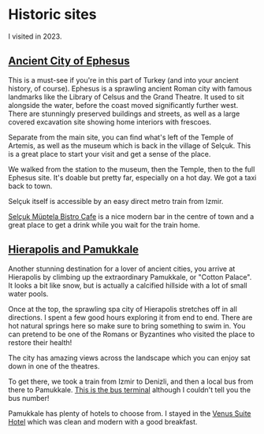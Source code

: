 # Historic sites

I visited in 2023.

## <a href="https://www.google.co.uk/maps/place/Ephesus+Archaeological+Site/@37.9360636,27.3341245,15z/data=!4m6!3m5!1s0x14bead17e240cbdd:0x79d54ef1a77452bc!8m2!3d37.9355433!4d27.3461091!16s%2Fg%2F11fjsvxrg5?entry=ttu" target="_blank">Ancient City of Ephesus</a>

This is a must-see if you're in this part of Turkey (and into your ancient history, of course). Ephesus is a sprawling ancient Roman city with famous landmarks like the Library of Celsus and the Grand Theatre. It used to sit alongside the water, before the coast moved significantly further west. There are stunningly preserved buildings and streets, as well as a large covered excavation site showing home interiors with frescoes.

Separate from the main site, you can find what's left of the Temple of Artemis, as well as the museum which is back in the village of Selçuk. This is a great place to start your visit and get a sense of the place.

We walked from the station to the museum, then the Temple, then to the full Ephesus site. It's doable but pretty far, especially on a hot day. We got a taxi back to town.

Selçuk itself is accessible by an easy direct metro train from Izmir.

<a href="https://www.google.co.uk/maps/place/Ephesus+Archaeological+Site/@37.9360636,27.3341245,15z/data=!4m6!3m5!1s0x14bead17e240cbdd:0x79d54ef1a77452bc!8m2!3d37.9355433!4d27.3461091!16s%2Fg%2F11fjsvxrg5?entry=ttu" target="_blank">Selçuk Müptela Bistro Cafe</a> is a nice modern bar in the centre of town and a great place to get a drink while you wait for the train home.

## <a href="https://www.google.co.uk/maps/place/Lotus+Garden+Hostel/@38.4206712,27.1424694,17.96z/data=!4m9!3m8!1s0x14bbd8f1f21c5e91:0x1283ad52275e5cf1!5m2!4m1!1i2!8m2!3d38.4204267!4d27.1434439!16s%2Fg%2F11btylp5dt" target="_blank">Hierapolis and Pamukkale</a>

Another stunning destination for a lover of ancient cities, you arrive at Hierapolis by climbing up the extraordinary Pamukkale, or "Cotton Palace". It looks a bit like snow, but is actually a calcified hillside with a lot of small water pools.

Once at the top, the sprawling spa city of Hierapolis stretches off in all directions. I spent a few good hours exploring it from end to end. There are hot natural springs here so make sure to bring something to swim in. You can pretend to be one of the Romans or Byzantines who visited the place to restore their health!

The city has amazing views across the landscape which you can enjoy sat down in one of the theatres.

To get there, we took a train from Izmir to Denizli, and then a local bus from there to Pamukkale. <a href="https://www.google.co.uk/maps/place/Denizli+%C5%9Eehirler+aras%C4%B1+Otob%C3%BCs+Terminali/@37.7857598,29.0905146,19z/data=!4m6!3m5!1s0x14c73fb5238ca73b:0x159421cb8e9bdbd4!8m2!3d37.7854949!4d29.0909569!16s%2Fg%2F11cjkq6m6y?entry=ttu" target="_blank">This is the bus terminal</a> although I couldn't tell you the bus number!

Pamukkale has plenty of hotels to choose from. I stayed in the <a href="https://www.google.co.uk/maps/place/Venus+Suite+Hotel/@37.912068,29.118253,16z/data=!4m9!3m8!1s0x14c713cbd2af9f05:0x63b62652e2c82e1e!5m2!4m1!1i2!8m2!3d37.9119395!4d29.1188014!16s%2Fg%2F1tkjnpyl?entry=ttu" target="_blank">Venus Suite Hotel</a> which was clean and modern with a good breakfast.